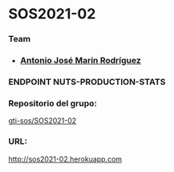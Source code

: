 <html>
	<body>
		<h1>SOS2021-02</h1>
		<h3>Team</h3>
		<ul>
        <li><h3> <a href="https://github.com/marinantonioj">Antonio José Marín Rodríguez</a></h3></li>
		</ul>
   	    <h3>ENDPOINT NUTS-PRODUCTION-STATS</h3>
	    <h3>Repositorio del grupo:</h3>
	    <a href="https://github.com/gti-sos/SOS2021-02">gti-sos/SOS2021-02</a>
		<h3>URL:</h3>
		<a href="http://sos2021-02.herokuapp.com/">http://sos2021-02.herokuapp.com</a>
	</body>
</html>
